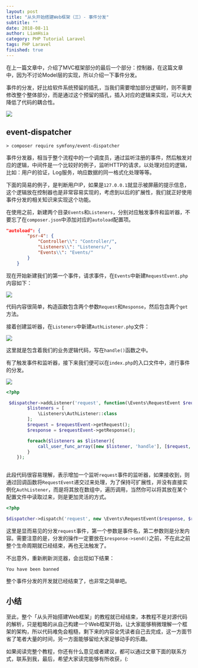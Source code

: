 ```yaml
---
layout: post
title: "从头开始搭建Web框架（三）- 事件分发"
subtitle: ""
date: 2018-08-11
author: LiamHsia
category: PHP Tutorial Laravel
tags: PHP Laravel
finished: true
---
```


在上一篇文章中，介绍了MVC框架部分的最后一个部分：控制器，在这篇文章中，因为不讨论Model层的实现，所以介绍一下事件分发。

事件的分发，好比给软件系统预留的插孔，当我们需要增加部分逻辑时，则不需要修改整个整体部分，而是通过这个预留的插孔，插入对应的逻辑来实现，可以大大降低了代码的耦合性。

![](http://ooyc2y4k2.bkt.clouddn.com/2018-08-16-Screen-Shot-2013-10-11-at-11.50.55-AM.png)

## event-dispatcher

```
> composer require symfony/event-dispatcher
```

事件分发器，相当于整个流程中的一个调度员，通过监听注册的事件，然后触发对应的逻辑，中间件是一个比较好的例子，监听HTTP的请求，以处理对应的逻辑，比如：用户的验证，Log服务，响应数据的同一格式化处理等等。

下面的简易的例子，是判断用户IP，如果是`127.0.0.1`就显示被屏蔽的提示信息，这个逻辑放在控制器也是非常容易实现的，考虑到以后的扩展性，我们就正好使用事件分发的相关知识来实现这个功能。

在使用之前，新建两个目录`Events`和`Listeners`，分别对应触发事件和监听器，不要忘了在`composer.json`中添加对应的`autoload`配置项。

```json
"autoload": {
        "psr-4": {
            "Controller\\": "Controller/",
            "Listeners\\": "Listeners/",
            "Events\\": "Events/"
        }
    }
```

现在开始新建我们的第一个事件，请求事件，在`Events`中新建`RequestEvent.php`内容如下：

![](http://ooyc2y4k2.bkt.clouddn.com/2018-08-16-Jietu20180816-214336.png)

代码内容很简单，构造函数包含两个参数`Request`和`Response`，然后包含两个`get`方法。

接着创建监听器，在`Listeners`中新建`AuthListener.php`文件：

![](http://ooyc2y4k2.bkt.clouddn.com/2018-08-16-Jietu20180816-214758.png)

这里就是包含着我们的业务逻辑代码，写在`handle()`函数之中。

有了触发事件和监听器，接下来我们便可以在`index.php`的入口文件中，进行事件的分发。

![](http://ooyc2y4k2.bkt.clouddn.com/2018-08-16-Jietu20180816-215313.png)

```php
<?php

 $dispatcher->addListener('request', function(\Events\RequestEvent $requestEvent){
        $listeners = [
            \Listeners\AuthListener::class
        ];
        $request = $requestEvent->getRequest();
        $response = $requestEvent->getResponse();

        foreach($listeners as $listener){
            call_user_func_array([new $listener, 'handle'], [$request, $response]);
        }
    });
    
```

此段代码很容易理解，表示增加一个监听`request`事件的监听器，如果接收到，则通过回调函数将`RequestEvent`递交过来处理，为了保持可扩展性，并没有直接实例化`AuthListener`，而是将其放在数组中，遍历调用，当然你可以将其放在某个配置文件中读取过来，则是更加灵活的方式。

```php
<?php

$dispatcher->dispatch('request', new \Events\RequestEvent($response, $request));

```

这里是显而易见的分发`request`事件，第一个参数是事件名，第二参数则是分发内容。需要注意的是，分发的操作一定要放在`$response->send()`之前，不在此之前整个生命周期就已经结束，再也无法触发了。

不出意外，重新刷新浏览器，会出现如下结果：

```
You have been banned
```

整个事件分发的开发就已经结束了，也非常之简单吧。

## 小结
至此，整个「从头开始搭建Web框架」的教程就已经结束，本教程不是对源代码的解析，只是粗略的从自己构建一个Web框架开始，让大家能够稍微理解一个框架的架构，所以代码难免会粗糙，剩下来的内容全凭读者自己去完成，这一方面节省了笔者大量的时间，另一方面能够留给大家足够动手的乐趣。

如果阅读完整个教程，你还有什么意见或者建议，都可以通过文章下面的联系方式，联系到我，最后，希望大家读完能够有所收获，(:

